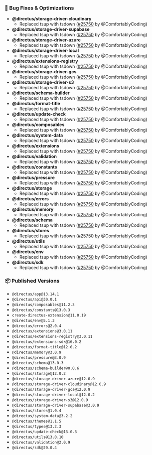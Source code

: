 
### 🐛 Bug Fixes & Optimizations

- **@directus/storage-driver-cloudinary**
  - Replaced tsup with tsdown ([#25750](https://github.com/directus/directus/pull/25750) by @ComfortablyCoding)
- **@directus/storage-driver-supabase**
  - Replaced tsup with tsdown ([#25750](https://github.com/directus/directus/pull/25750) by @ComfortablyCoding)
- **@directus/storage-driver-azure**
  - Replaced tsup with tsdown ([#25750](https://github.com/directus/directus/pull/25750) by @ComfortablyCoding)
- **@directus/storage-driver-local**
  - Replaced tsup with tsdown ([#25750](https://github.com/directus/directus/pull/25750) by @ComfortablyCoding)
- **@directus/extensions-registry**
  - Replaced tsup with tsdown ([#25750](https://github.com/directus/directus/pull/25750) by @ComfortablyCoding)
- **@directus/storage-driver-gcs**
  - Replaced tsup with tsdown ([#25750](https://github.com/directus/directus/pull/25750) by @ComfortablyCoding)
- **@directus/storage-driver-s3**
  - Replaced tsup with tsdown ([#25750](https://github.com/directus/directus/pull/25750) by @ComfortablyCoding)
- **@directus/schema-builder**
  - Replaced tsup with tsdown ([#25750](https://github.com/directus/directus/pull/25750) by @ComfortablyCoding)
- **@directus/format-title**
  - Replaced tsup with tsdown ([#25750](https://github.com/directus/directus/pull/25750) by @ComfortablyCoding)
- **@directus/update-check**
  - Replaced tsup with tsdown ([#25750](https://github.com/directus/directus/pull/25750) by @ComfortablyCoding)
- **@directus/composables**
  - Replaced tsup with tsdown ([#25750](https://github.com/directus/directus/pull/25750) by @ComfortablyCoding)
- **@directus/system-data**
  - Replaced tsup with tsdown ([#25750](https://github.com/directus/directus/pull/25750) by @ComfortablyCoding)
- **@directus/extensions**
  - Replaced tsup with tsdown ([#25750](https://github.com/directus/directus/pull/25750) by @ComfortablyCoding)
- **@directus/validation**
  - Replaced tsup with tsdown ([#25750](https://github.com/directus/directus/pull/25750) by @ComfortablyCoding)
- **@directus/constants**
  - Replaced tsup with tsdown ([#25750](https://github.com/directus/directus/pull/25750) by @ComfortablyCoding)
- **@directus/pressure**
  - Replaced tsup with tsdown ([#25750](https://github.com/directus/directus/pull/25750) by @ComfortablyCoding)
- **@directus/storage**
  - Replaced tsup with tsdown ([#25750](https://github.com/directus/directus/pull/25750) by @ComfortablyCoding)
- **@directus/errors**
  - Replaced tsup with tsdown ([#25750](https://github.com/directus/directus/pull/25750) by @ComfortablyCoding)
- **@directus/memory**
  - Replaced tsup with tsdown ([#25750](https://github.com/directus/directus/pull/25750) by @ComfortablyCoding)
- **@directus/schema**
  - Replaced tsup with tsdown ([#25750](https://github.com/directus/directus/pull/25750) by @ComfortablyCoding)
- **@directus/stores**
  - Replaced tsup with tsdown ([#25750](https://github.com/directus/directus/pull/25750) by @ComfortablyCoding)
- **@directus/utils**
  - Replaced tsup with tsdown ([#25750](https://github.com/directus/directus/pull/25750) by @ComfortablyCoding)
- **@directus/env**
  - Replaced tsup with tsdown ([#25750](https://github.com/directus/directus/pull/25750) by @ComfortablyCoding)
- **@directus/sdk**
  - Replaced tsup with tsdown ([#25750](https://github.com/directus/directus/pull/25750) by @ComfortablyCoding)

### 📦 Published Versions

- `@directus/app@13.14.1`
- `@directus/api@30.0.1`
- `@directus/composables@11.2.3`
- `@directus/constants@13.0.3`
- `create-directus-extension@11.0.19`
- `@directus/env@5.1.3`
- `@directus/errors@2.0.4`
- `@directus/extensions@3.0.11`
- `@directus/extensions-registry@3.0.11`
- `@directus/extensions-sdk@16.0.2`
- `@directus/format-title@12.0.2`
- `@directus/memory@3.0.9`
- `@directus/pressure@3.0.9`
- `@directus/schema@13.0.3`
- `@directus/schema-builder@0.0.6`
- `@directus/storage@12.0.2`
- `@directus/storage-driver-azure@12.0.9`
- `@directus/storage-driver-cloudinary@12.0.9`
- `@directus/storage-driver-gcs@12.0.9`
- `@directus/storage-driver-local@12.0.2`
- `@directus/storage-driver-s3@12.0.9`
- `@directus/storage-driver-supabase@3.0.9`
- `@directus/stores@1.0.4`
- `@directus/system-data@3.2.2`
- `@directus/themes@1.1.5`
- `@directus/types@13.2.3`
- `@directus/update-check@13.0.3`
- `@directus/utils@13.0.10`
- `@directus/validation@2.0.9`
- `@directus/sdk@20.0.4`

